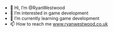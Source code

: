 - 👋 Hi, I’m @RyanWestwood
- 👀 I’m interested in game development
- 🌱 I’m currently learning game development
- 📫 How to reach me www.ryanwestwood.co.uk
